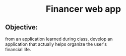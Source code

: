 <h1 align="center"> Financer web app </h1>

<h2 align="left">Objective:</h2>

<p>from an application learned during class, develop an <br>application that actually helps organize the user's <br>financial life.</p>
